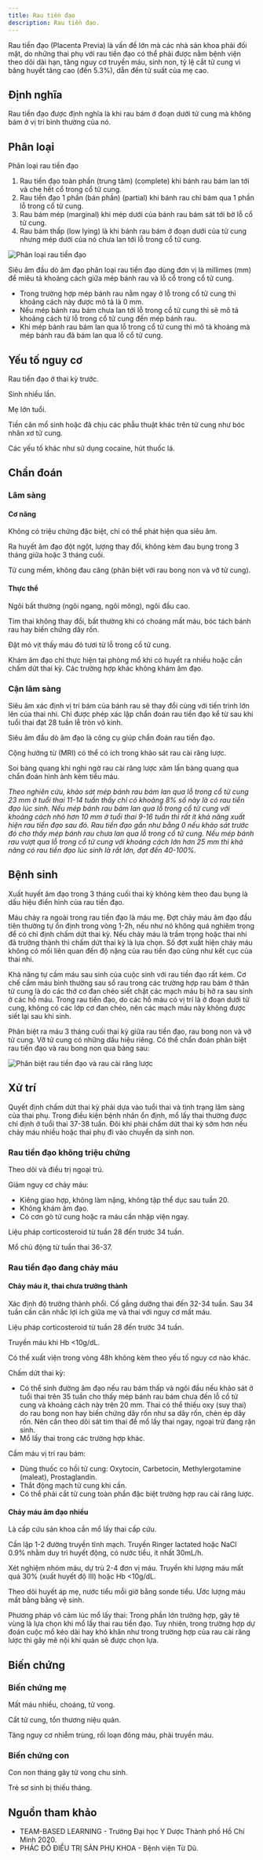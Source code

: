 ```yaml
---
title: Rau tiền đạo
description: Rau tiền đạo.
---
```


Rau tiền đạo (Placenta Previa) là vấn đề lớn mà các nhà sản khoa phải đối mặt, do những thai phụ với rau tiền đạo có thể phải được nằm bệnh viện theo dõi dài hạn, tăng nguy cơ truyền máu, sinh non, tỷ lệ cắt tử cung vì băng huyết tăng cao (đến 5.3%), dẫn đến tử suất của mẹ cao.

## Định nghĩa

Rau tiền đạo được định nghĩa là khi rau bám ở đoạn dưới tử cung mà không bám ở vị trí bình thường của nó.

## Phân loại

Phân loại rau tiền đạo

1. Rau tiền đạo toàn phần (trung tâm) (complete) khi bánh rau bám lan tới và che hết cổ trong cổ tử cung.
2. Rau tiền đạo 1 phần (bán phần) (partial) khi bánh rau chỉ bám qua 1 phần lỗ trong cổ tử cung.
3. Rau bám mép (marginal) khi mép dưới của bánh rau bám sát tới bờ lỗ cổ tử cung.
4. Rau bám thấp (low lying) là khi bánh rau bám ở đoạn dưới của tử cung nhưng mép dưới của nó chưa lan tới lỗ trong cổ tử cung.

![Phân loại rau tiền đạo](../../../assets/san-khoa/rau-tien-dao/phan-loai-rau-tien-dao.png)

Siêu âm đầu dò âm đạo phân loại rau tiền đạo dùng đơn vị là millimes (mm) để miêu tả khoảng cách giữa mép bánh rau và lỗ cổ trong cổ tử cung.

- Trong trường hợp mép bánh rau nằm ngay ở lỗ trong cổ tử cung thì khoảng cách này được mô tả là 0 mm.
- Nếu mép bánh rau bám chưa lan tới lỗ trong cổ tử cung thì sẽ mô tả khoảng cách từ lỗ trong cổ tử cung đến mép bánh rau.
- Khi mép bánh rau bám lan qua lỗ trong cổ tử cung thì mô tả khoảng mà mép bánh rau đã bám lan qua lỗ cổ tử cung.

## Yếu tố nguy cơ

Rau tiền đạo ở thai kỳ trước.

Sinh nhiều lần.

Mẹ lớn tuổi.

Tiền căn mổ sinh hoặc đã chịu các phẫu thuật khác trên tử cung như bóc nhân xơ tử cung.

Các yếu tố khác như sử dụng cocaine, hút thuốc lá.

## Chẩn đoán

### Lâm sàng

#### Cơ năng

Không có triệu chứng đặc biệt, chỉ có thể phát hiện qua siêu âm.

Ra huyết âm đạo đột ngột, lượng thay đổi, không kèm đau bụng trong 3 tháng giữa hoặc 3 tháng cuối.

Tử cung mềm, không đau căng (phân biệt với rau bong non và vỡ tử cung).

#### Thực thể

Ngôi bất thường (ngôi ngang, ngôi mông), ngôi đầu cao.

Tim thai không thay đổi, bất thường khi có choáng mất máu, bóc tách bánh rau hay biến chứng dây rốn.

Đặt mỏ vịt thấy máu đỏ tươi từ lỗ trong cổ tử cung.

Khám âm đạo chỉ thực hiện tại phòng mổ khi có huyết ra nhiều hoặc cần chấm dứt thai kỳ. Các trường hợp khác không khám âm đạo.

### Cận lâm sàng

Siêu âm xác định vị trí bám của bánh rau sẽ thay đổi cùng với tiến trình lớn lên của thai nhi. Chỉ được phép xác lập chẩn đoán rau tiền đạo kể từ sau khi tuổi thai đạt 28 tuần lễ tròn vô kinh.

Siêu âm đầu dò âm đạo là công cụ giúp chẩn đoán rau tiền đạo.

Cộng hưởng từ (MRI) có thể có ích trong khảo sát rau cài răng lược.

Soi bàng quang khi nghi ngờ rau cài răng lược xâm lấn bàng quang qua chẩn đoán hình ảnh kèm tiểu máu.

_Theo nghiên cứu, khảo sát mép bánh rau bám lan qua lỗ trong cổ tử cung 23 mm ở tuổi thai 11-14 tuần thấy chỉ có khoảng 8% số này là có rau tiền đạo lúc sinh. Nếu mép bánh rau bám lan qua lỗ trong cổ tử cung với khoảng cách nhỏ hơn 10 mm ở tuổi thai 9-16 tuần thì rất ít khả năng xuất hiện rau tiền đạo sau đó. Rau tiền đạo gần như bằng 0 nếu khảo sát trước đó cho thấy mép bánh rau chưa lan qua lỗ trong cổ tử cung. Nếu mép bánh rau vượt qua lỗ trong cổ tử cung với khoảng cách lớn hơn 25 mm thì khả năng có rau tiền đạo lúc sinh là rất lớn, đạt đến 40-100%._

## Bệnh sinh

Xuất huyết âm đạo trong 3 tháng cuối thai kỳ không kèm theo đau bụng là dấu hiệu điển hình của rau tiền đạo.

Máu chảy ra ngoài trong rau tiền đạo là máu mẹ. Đợt chảy máu âm đạo đầu tiên thường tự ổn định trong vòng 1-2h, nếu như nó không quá nghiêm trọng để có chỉ định chấm dứt thai kỳ. Nếu chảy máu là trầm trọng hoặc thai nhi đã trưởng thành thì chấm dứt thai kỳ là lựa chọn. Số đợt xuất hiện chảy máu không có mối liên quan đến độ nặng của rau tiền đạo cũng như kết cục của thai nhi.

Khả năng tự cầm máu sau sinh của cuộc sinh với rau tiền đạo rất kém. Cơ chế cầm máu bình thường sau sổ rau trong các trường hợp rau bám ở thân tử cung là do các thớ cơ đan chéo siết chặt các mạch máu bị hở ra sau sinh ở các hồ máu. Trong rau tiền đạo, do các hồ máu có vị trí là ở đoạn dưới tử cung, không có các lớp cơ đan chéo, nên các mạch máu này không được siết lại sau khi sinh.

Phân biệt ra máu 3 tháng cuối thai kỳ giữa rau tiền đạo, rau bong non và vỡ tử cung. Vỡ tử cung có những dấu hiệu riêng. Có thể chẩn đoán phân biệt rau tiền đạo và rau bong non qua bảng sau:

![Phân biệt rau tiền đạo và rau cài răng lược](../../../assets/san-khoa/rau-tien-dao/phan-biet-rau-tien-dao-va-rau-cai-rang-luoc.png)

## Xử trí

Quyết định chấm dứt thai kỳ phải dựa vào tuổi thai và tình trạng lâm sàng của thai phụ. Trong điều kiện bệnh nhân ổn định, mổ lấy thai thường được chỉ định ở tuổi thai 37-38 tuần. Đôi khi phải chấm dứt thai kỳ sớm hơn nếu chảy máu nhiều hoặc thai phụ đi vào chuyển dạ sinh non.

### Rau tiền đạo không triệu chứng

Theo dõi và điều trị ngoại trú.

Giảm nguy cơ chảy máu:

- Kiêng giao hợp, không làm nặng, không tập thể dục sau tuần 20.
- Không khám âm đạo.
- Có cơn gò tử cung hoặc ra máu cần nhập viện ngay.

Liệu pháp corticosteroid từ tuần 28 đến trước 34 tuần.

Mổ chủ động từ tuần thai 36-37.

### Rau tiền đạo đang chảy máu

#### Chảy máu ít, thai chưa trưởng thành

Xác định độ trưởng thành phổi. Cố gắng dưỡng thai đến 32-34 tuần. Sau 34 tuần cần cân nhắc lợi ích giữa mẹ và thai với nguy cơ mất máu.

Liệu pháp corticosteroid từ tuần 28 đến trước 34 tuần.

Truyền máu khi Hb <10g/dL.

Có thể xuất viện trong vòng 48h không kèm theo yếu tố nguy cơ nào khác.

Chấm dứt thai kỳ:

- Có thể sinh đường âm đạo nếu rau bám thấp và ngôi đầu nếu khảo sát ở tuổi thai trên 35 tuần cho thấy mép bánh rau bám chưa đến lỗ cổ tử cung và khoảng cách này trên 20 mm. Thai có thể thiếu oxy (suy thai) do rau bong non hay biến chứng dây rốn như sa dây rốn, chèn ép dây rốn. Nên cần theo dõi sát tim thai để mổ lấy thai ngay, ngoại trừ đang rặn sinh.
- Mổ lấy thai trong các trường hợp khác.

Cầm máu vị trí rau bám:

- Dùng thuốc co hồi tử cung: Oxytocin, Carbetocin, Methylergotamine (maleat), Prostaglandin.
- Thắt động mạch tử cung khi cần.
- Có thể phải cắt tử cung toàn phần đặc biệt trường hợp rau cài răng lược.

#### Chảy máu âm đạo nhiều

Là cấp cứu sản khoa cần mổ lấy thai cấp cứu.

Cần lập 1-2 đường truyền tĩnh mạch. Truyền Ringer lactated hoặc NaCl 0.9% nhằm duy trì huyết động, có nước tiểu, ít nhất 30mL/h.

Xét nghiệm nhóm máu, dự trù 2-4 đơn vị máu. Truyền khi lượng máu mất quá 30% (xuất huyết độ III) hoặc Hb <10g/dL.

Theo dõi huyết áp mẹ, nước tiểu mỗi giờ bằng sonde tiểu. Ước lượng máu mất bằng bằng vệ sinh.

Phương pháp vô cảm lúc mổ lấy thai: Trong phần lớn trường hợp, gây tê vùng là lựa chọn khi mổ lấy thai rau tiền đạo. Tuy nhiên, trong trường hợp dự đoán cuộc mổ kéo dài hay khó khăn như trong trường hợp của rau cài răng lược thì gây mê nội khí quản sẽ được chọn lựa.

## Biến chứng

### Biến chứng mẹ

Mất máu nhiều, choáng, tử vong.

Cắt tử cung, tổn thương niệu quản.

Tăng nguy cơ nhiễm trùng, rối loạn đông máu, phải truyền máu.

### Biến chứng con

Con non tháng gây tử vong chu sinh.

Trẻ sơ sinh bị thiếu tháng.

## Nguồn tham khảo

- TEAM-BASED LEARNING - Trường Đại học Y Dược Thành phố Hồ Chí Minh 2020.
- PHÁC ĐỒ ĐIỀU TRỊ SẢN PHỤ KHOA - Bệnh viện Từ Dũ.
